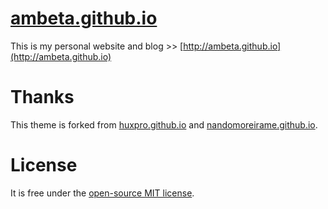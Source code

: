 # [ambeta.github.io](http://ambeta.github.io)

This is my personal website and blog >> [http://ambeta.github.io](http://ambeta.github.io)

# Thanks

This theme is forked from [huxpro.github.io](https://github.com/Huxpro/huxpro.github.io) and [nandomoreirame.github.io](https://github.com/nandomoreirame/nandomoreirame.github.io).

# License

It is free under the [open-source MIT license](https://github.com/AmBeta/ambeta.github.io/blob/master/LICENSE).